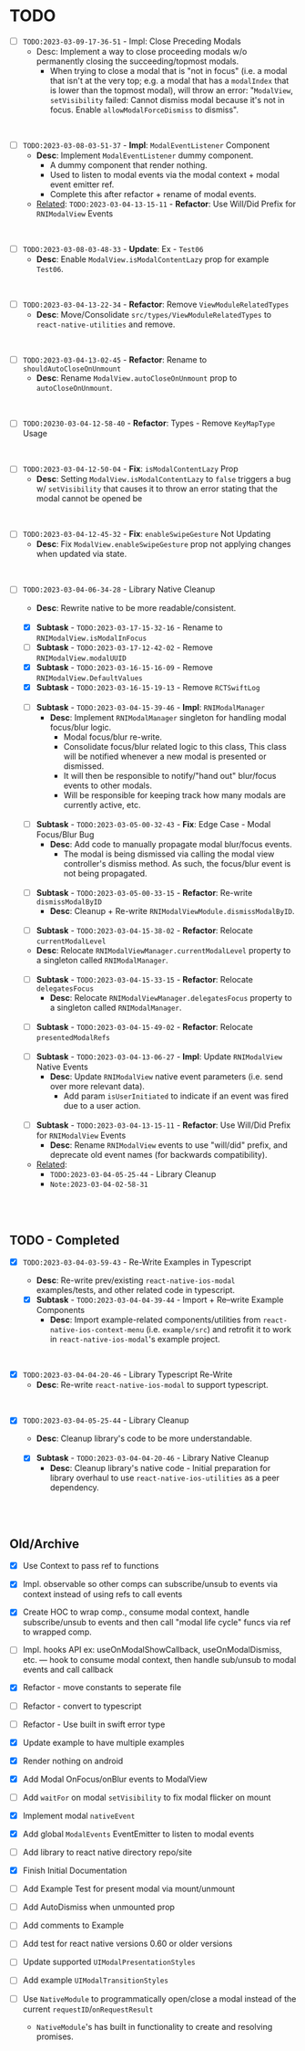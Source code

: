 # TODO

- [ ] `TODO:2023-03-09-17-36-51` - Impl: Close Preceding Modals
  * Desc: Implement a way to close proceeding modals w/o permanently closing the succeeding/topmost modals. 
  	* When trying to close a modal that is "not in focus" (i.e. a modal that isn't at the very top; e.g. a modal that has a `modalIndex` that is lower than the topmost modal), will throw an error: "`ModalView`, `setVisibility` failed: Cannot dismiss modal because it's not in focus. Enable `allowModalForceDismiss` to dismiss".

<br>

- [ ] `TODO:2023-03-08-03-51-37` - **Impl**: `ModalEventListener` Component
  * **Desc**: Implement `ModalEventListener` dummy component.
  	* A dummy component that render nothing.
  	* Used to listen to modal events via the modal context + modal event emitter ref.
  	* Complete this after refactor + rename of modal events.
  * <u>Related</u>: `TODO:2023-03-04-13-15-11` - **Refactor**: Use Will/Did Prefix for `RNIModalView` Events

<br>

- [ ] `TODO:2023-03-08-03-48-33` - **Update**: Ex - `Test06`
  * **Desc**: Enable `ModalView.isModalContentLazy` prop for example `Test06`.

<br>

- [ ] `TODO:2023-03-04-13-22-34` - **Refactor**: Remove `ViewModuleRelatedTypes`
  * **Desc**: Move/Consolidate `src/types/ViewModuleRelatedTypes` to  `react-native-utilities` and remove.

<br>

- [ ] `TODO:2023-03-04-13-02-45` - **Refactor**: Rename  to `shouldAutoCloseOnUnmount`
  * **Desc**: Rename `ModalView.autoCloseOnUnmount` prop to `autoCloseOnUnmount`.

<br>

- [ ] `TODO:20230-03-04-12-58-40` - **Refactor**: Types - Remove `KeyMapType` Usage

<br>

- [ ] `TODO:2023-03-04-12-50-04` - **Fix**: `isModalContentLazy` Prop 
  * **Desc**: Setting `ModalView.isModalContentLazy` to `false` triggers a bug w/  `setVisibility` that causes it to throw an error stating that the modal cannot be opened be

<br>

- [ ] `TODO:2023-03-04-12-45-32` - **Fix**: `enableSwipeGesture` Not Updating
  * **Desc**: Fix `ModalView.enableSwipeGesture` prop not applying changes when updated via state.

<br>

- [ ] `TODO:2023-03-04-06-34-28` - Library Native Cleanup

  * **Desc**: Rewrite native to be more readable/consistent.

  <br>

  * [x] **Subtask** - `TODO:2023-03-17-15-32-16` - Rename to `RNIModalView.isModalInFocus`
  * [ ] **Subtask** - `TODO:2023-03-17-12-42-02` - Remove `RNIModalView.modalUUID`
  * [x] **Subtask** - `TODO:2023-03-16-15-16-09` - Remove `RNIModalView.DefaultValues`
  * [x] **Subtask** - `TODO:2023-03-16-15-19-13` - Remove `RCTSwiftLog`
  
  <br>

  * [ ] **Subtask** - `TODO:2023-03-04-15-39-46` - **Impl**: `RNIModalManager`
    * **Desc**: Implement `RNIModalManager` singleton for handling modal focus/blur logic.
    	* Modal focus/blur re-write.
    	* Consolidate focus/blur related logic to this class, This class will be notified whenever a new modal is presented or dismissed.
    	* It will then be responsible to notify/"hand out" blur/focus events to other modals.
    	* Will be responsible for keeping track how many modals are currently active, etc.
  
  <br>
  
  - [ ] **Subtask** - `TODO:2023-03-05-00-32-43` - **Fix**: Edge Case - Modal Focus/Blur Bug
  	* **Desc**: Add code to manually propagate modal blur/focus events.
  		* The modal is being dismissed via calling the modal view controller's dismiss method. As such, the focus/blur event is not being propagated.

  <br>
  
  - [ ] **Subtask** - `TODO:2023-03-05-00-33-15`  - **Refactor**: Re-write `dismissModalByID`
  	* **Desc**: Cleanup + Re-write `RNIModalViewModule.dismissModalByID`.

  <br>
  
  - [ ] **Subtask** - `TODO:2023-03-04-15-38-02` - **Refactor**: Relocate `currentModalLevel`
  - **Desc**: Relocate `RNIModalViewManager.currentModalLevel` property to a singleton called `RNIModalManager`.

  <br>

  - [ ] **Subtask** - `TODO:2023-03-04-15-33-15` - **Refactor**: Relocate `delegatesFocus`
  	* **Desc**: Relocate `RNIModalViewManager.delegatesFocus` property to a singleton called `RNIModalManager`.
  
  <br>

  - [ ] **Subtask** - `TODO:2023-03-04-15-49-02` - **Refactor**:  Relocate `presentedModalRefs`

  <br>
  
  - [ ] **Subtask** - `TODO:2023-03-04-13-06-27` - **Impl**: Update `RNIModalView` Native Events
  	* **Desc**: Update `RNIModalView` native event parameters (i.e. send over more relevant data).
  		* Add param `isUserInitiated` to indicate if an event was fired due to a user action.
  
  <br>
  
  * [ ] **Subtask** - `TODO:2023-03-04-13-15-11` - **Refactor**: Use Will/Did Prefix for `RNIModalView` Events
  	* **Desc**: Rename `RNIModalView` events to use "will/did" prefix, and deprecate old event names (for backwards compatibility).
  
  - <u>Related</u>:
  	*  `TODO:2023-03-04-05-25-44` - Library Cleanup
  	* `Note:2023-03-04-02-58-31`

<br><br>

## TODO - Completed

- [x] `TODO:2023-03-04-03-59-43` - Re-Write Examples in Typescript

	* **Desc**: Re-write prev/existing `react-native-ios-modal` examples/tests, and other related code in typescript.

	- [x] **Subtask** - `TODO:2023-03-04-04-39-44` - Import + Re–write Example Components
		* **Desc**: Import example-related components/utilities from `react-native-ios-context-menu` (i.e. `example/src`) and retrofit it to work in  `react-native-ios-modal`'s example project.

<br>

- [x] `TODO:2023-03-04-04-20-46` - Library Typescript Re-Write
	* **Desc**: Re-write `react-native-ios-modal` to support typescript.

<br>

- [x]  `TODO:2023-03-04-05-25-44` - Library Cleanup

	* **Desc**: Cleanup library's code to be more understandable.

	<br>
	
	- [x] **Subtask** - `TODO:2023-03-04-04-20-46` - Library Native Cleanup
		* **Desc**: Cleanup library's native code - Initial preparation for library overhaul to use `react-native-ios-utilities` as a peer dependency.

<br><br>

## Old/Archive


- [x] Use Context to pass ref to functions
- [x] Impl. observable so other comps can subscribe/unsub to events via context instead of using refs to call events
- [x] Create HOC to wrap comp., consume modal context, handle subscribe/unsub to events  and then call "modal life cycle" funcs via ref to wrapped comp.
- [ ] Impl. hooks API ex: useOnModalShowCallback, useOnModalDismiss, etc. — hook to consume modal context, then handle sub/unsub to modal events and call callback

- [x] Refactor - move constants to seperate file
- [ ] Refactor - convert to typescript
- [ ] Refactor - Use built in swift error type
- [x] Update example to have multiple examples
- [x] Render nothing on android
- [x] Add Modal OnFocus/onBlur events to ModalView
- [ ] Add `waitFor` on modal `setVisibility` to fix modal flicker on mount
- [x] Implement modal `nativeEvent`
- [x] Add global `ModalEvents` EventEmitter to listen to modal events
- [ ] Add library to react native directory repo/site
- [x] Finish Initial Documentation
- [ ] Add Example Test for present modal via mount/unmount
- [ ] Add AutoDismiss when unmounted prop
- [ ] Add comments to Example
- [ ] Add test for react native versions 0.60 or older versions
- [ ] Update supported `UIModalPresentationStyles`
- [ ] Add example `UIModalTransitionStyles`
- [ ] Use `NativeModule` to programmatically open/close a modal instead of the current `requestID`/`onRequestResult`
  * `NativeModule`'s has built in functionality to create and resolving promises.
